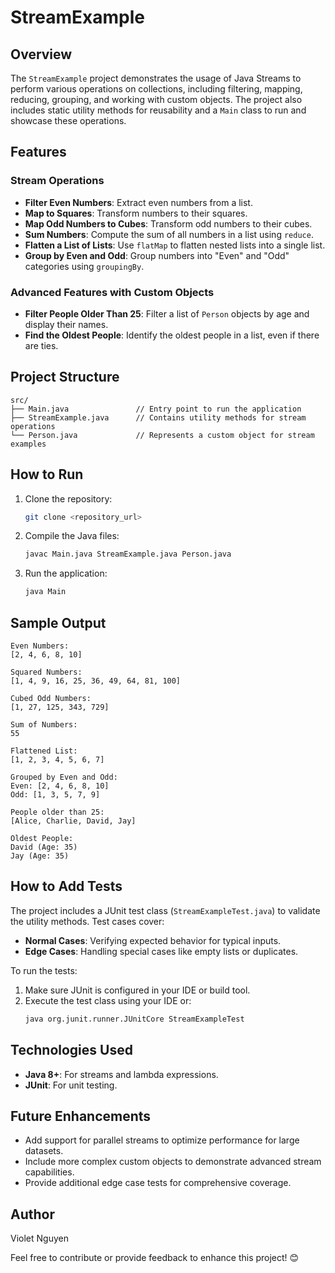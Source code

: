 # StreamExample

## Overview
The `StreamExample` project demonstrates the usage of Java Streams to perform various operations on collections, including filtering, mapping, reducing, grouping, and working with custom objects. The project also includes static utility methods for reusability and a `Main` class to run and showcase these operations.

## Features
### Stream Operations
- **Filter Even Numbers**: Extract even numbers from a list.
- **Map to Squares**: Transform numbers to their squares.
- **Map Odd Numbers to Cubes**: Transform odd numbers to their cubes.
- **Sum Numbers**: Compute the sum of all numbers in a list using `reduce`.
- **Flatten a List of Lists**: Use `flatMap` to flatten nested lists into a single list.
- **Group by Even and Odd**: Group numbers into "Even" and "Odd" categories using `groupingBy`.

### Advanced Features with Custom Objects
- **Filter People Older Than 25**: Filter a list of `Person` objects by age and display their names.
- **Find the Oldest People**: Identify the oldest people in a list, even if there are ties.

## Project Structure
```
src/
├── Main.java               // Entry point to run the application
├── StreamExample.java      // Contains utility methods for stream operations
└── Person.java             // Represents a custom object for stream examples
```

## How to Run
1. Clone the repository:
   ```bash
   git clone <repository_url>
   ```
2. Compile the Java files:
   ```bash
   javac Main.java StreamExample.java Person.java
   ```
3. Run the application:
   ```bash
   java Main
   ```

## Sample Output
```
Even Numbers:
[2, 4, 6, 8, 10]

Squared Numbers:
[1, 4, 9, 16, 25, 36, 49, 64, 81, 100]

Cubed Odd Numbers:
[1, 27, 125, 343, 729]

Sum of Numbers:
55

Flattened List:
[1, 2, 3, 4, 5, 6, 7]

Grouped by Even and Odd:
Even: [2, 4, 6, 8, 10]
Odd: [1, 3, 5, 7, 9]

People older than 25:
[Alice, Charlie, David, Jay]

Oldest People:
David (Age: 35)
Jay (Age: 35)
```

## How to Add Tests
The project includes a JUnit test class (`StreamExampleTest.java`) to validate the utility methods. Test cases cover:
- **Normal Cases**: Verifying expected behavior for typical inputs.
- **Edge Cases**: Handling special cases like empty lists or duplicates.

To run the tests:
1. Make sure JUnit is configured in your IDE or build tool.
2. Execute the test class using your IDE or:
   ```bash
   java org.junit.runner.JUnitCore StreamExampleTest
   ```

## Technologies Used
- **Java 8+**: For streams and lambda expressions.
- **JUnit**: For unit testing.

## Future Enhancements
- Add support for parallel streams to optimize performance for large datasets.
- Include more complex custom objects to demonstrate advanced stream capabilities.
- Provide additional edge case tests for comprehensive coverage.

## Author
Violet Nguyen

Feel free to contribute or provide feedback to enhance this project! 😊


